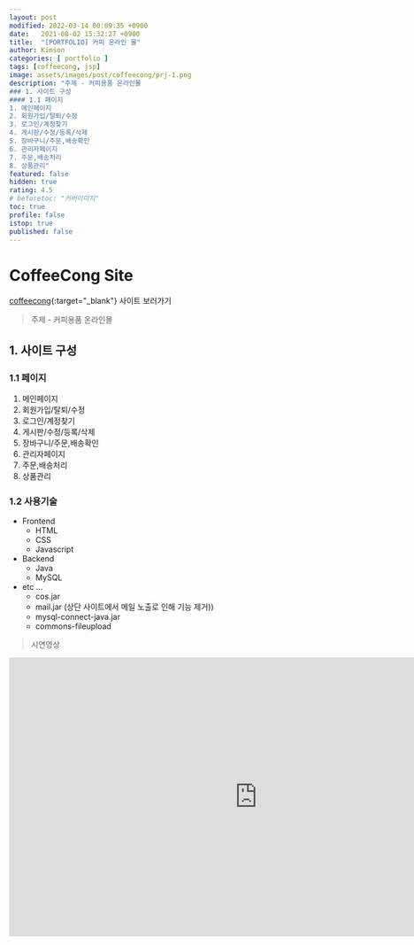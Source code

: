 ```yaml
---
layout: post
modified: 2022-03-14 00:09:35 +0900
date:   2021-08-02 15:32:27 +0900
title:  "[PORTFOLIO] 커피 온라인 몰"
author: Kimson
categories: [ portfolio ]
tags: [coffeecong, jsp]
image: assets/images/post/coffeecong/prj-1.png
description: "주제 - 커피용품 온라인몰
### 1. 사이트 구성
#### 1.1 페이지
1. 메인페이지
2. 회원가입/탈퇴/수정
3. 로그인/계정찾기
4. 게시판/수정/등록/삭제
5. 장바구니/주문,배송확인
6. 관리자페이지
7. 주문,배송처리
8. 상품관리"
featured: false
hidden: true
rating: 4.5
# beforetoc: "커버이미지"
toc: true
profile: false
istop: true
published: false
---
```


# CoffeeCong Site

[coffeecong](https://devkims-on.herokuapp.com/main.me){:target="_blank"} 사이트 보러가기

> 주제 - 커피용품 온라인몰

## 1. 사이트 구성

### 1.1 페이지

1. 메인페이지
2. 회원가입/탈퇴/수정
3. 로그인/계정찾기
4. 게시판/수정/등록/삭제
5. 장바구니/주문,배송확인
6. 관리자페이지
7. 주문,배송처리
8. 상품관리

### 1.2 사용기술

- Frontend
  - HTML
  - CSS
  - Javascript
- Backend
  - Java
  - MySQL
- etc ...
  - cos.jar
  - mail.jar (상단 사이트에서 메일 노출로 인해 기능 제거))
  - mysql-connect-java.jar
  - commons-fileupload

> 시연영상

<iframe width="896" height="504" src="https://www.youtube.com/embed/-8Zeu9oCVPU" title="YouTube video player" frameborder="0" allow="accelerometer; autoplay; clipboard-write; encrypted-media; gyroscope; picture-in-picture" allowfullscreen></iframe>